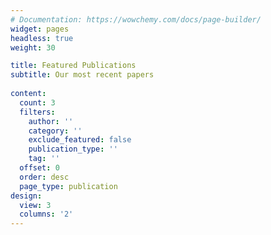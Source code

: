 ```yaml
---
# Documentation: https://wowchemy.com/docs/page-builder/
widget: pages
headless: true
weight: 30

title: Featured Publications
subtitle: Our most recent papers
  
content:
  count: 3
  filters:
    author: ''
    category: ''
    exclude_featured: false
    publication_type: ''
    tag: ''
  offset: 0
  order: desc
  page_type: publication
design:
  view: 3
  columns: '2'
---
```

  